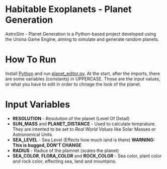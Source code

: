 # Habitable Exoplanets - Planet Generation
AstroSim - Planet Generation is a Python-based project developed using the Ursina Game Engine, aiming to simulate and generate random planets.

# How To Run
Install [Python](https://www.python.org/) and run [planet_editor.py](planet_editor.py).
At the start, after the imports, there are some variables (constants) in UPPERCASE. Those are the input values, or what you have to edit in order to chnage the look of the planet.

# Input Variables
* **RESOLUTION** - Resolution of the planet (Level Of Detail)
* **SUN_MASS** and **PLANET_DISTANCE** - Used to calculate temprature. They are intented to be set to _Real World Values_ like Solar Masses or Astronomical Units.
* **SEA_LEVEL** - Sea Level (Effects how much land is there) **WARNING: This is bugged, DON'T CHANGE**
* **RADIUS** - Radius of the plamnet (scales the planet)
* **SEA_COLOR**, **FLORA_COLOR** and **ROCK_COLOR** - Sea color, plant color and rock color, effecting sea, land and mountains.
